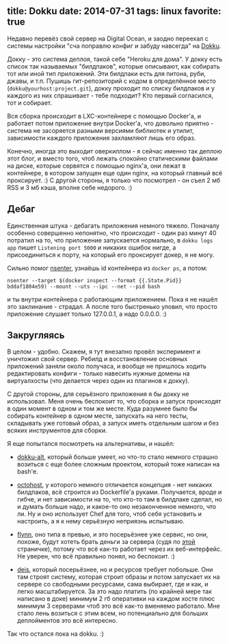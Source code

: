 title: Dokku
date: 2014-07-31
tags: linux
favorite: true
----

Недавно перевëз свой сервер на Digital Ocean, и заодно переехал с системы
настройки "сча поправлю конфиг и забуду навсегда" на
[Dokku](https://github.com/progrium/dokku).

Докку - это система деплоя, такой себе "Heroku для дома". У докку есть список
так называемых "билдпаков", которые описывают, как собирать тот или иной тип
приложений. Эти билдпаки есть для питона, руби, джавы, и т.п. Пушишь
гит-репозиторий с кодом в определëнное место (`dokku@yourhost:project.git`),
докку проходит по списку билдпаков и у каждого из них спрашивает - тебе
подходит? Кто первый согласился, тот и собирает.

Вся сборка происходит в LXC-контейнере с помощью Docker'а, и работает потом
приложение внутри Docker'a, что довольно приятно - система не засоряется разными
версиями библиотек и утилит, зависимости каждого приложения захламляют лишь его
образ.

Конечно, иногда это выходит оверкиллом - я сейчас именно так деплою этот блог, и
вместо того, чтоб лежать спокойно статическими файлами на диске, которые
сервятся с помощью nginx'a, они лежат в контейнере, в котором запущен еще один
nginx, на который главный всë проксирует. :) С другой стороны, я только что
посмотрел - он съел 2 мб RSS и 3 мб кэша, вполне себе недорого. :)

## Дебаг

Единственная штука - дебагать приложения немного тяжело. Поначалу особенно
совершенно непонятно, что происходит - один раз минут 40 потратил на то, что
приложение запускается нормально, в `dokku logs app` пишет `Listening port 5000`
и никаких ошибок нигде, а присоединиться к порту, на который его проксирует
докер, я не могу.

Сильно помог [nsenter](https://github.com/jpetazzo/nsenter), узнаëшь id
контейнера из `docker ps`, а потом:

```
nsenter --target $(docker inspect --format {{.State.Pid}} bddaf1804e59) --mount --uts --ipc --net --pid bash
```

и ты внутри контейнера с работающим приложением. Пока я не нашëл это
заклинание - страдал. А после того быстренько уловил, что просто приложение
слушает только 127.0.0.1, а надо 0.0.0.0. :)

## Закругляясь

В целом - удобно. Скажем, я тут внезапно провëл эксперимент и уничтожил свой
сервер. Ребилд и восстановление основных приложений заняли около получаса, и
вообще не пришлось ходить редактировать конфиги - только навесить нужные домены
на виртуалхосты (что делается через один из плагинов к докку).

С другой стороны, для серьëзного приложения я бы докку не использовал. Меня
очень беспокоит то, что сборка и запуск происходят в один момент в одном и том
же месте. Куда разумнее было бы собирать контейнер в одном месте, запускать на
него тесты, складывать уже готовый образ, а запуск иметь отдельным шагом и без
всяких инструментов для сборки.

Я еще попытался посмотреть на альтернативы, и нашëл:

- [dokku-alt](https://github.com/dokku-alt/dokku-alt), который больше умеет, но
что-то стало немного страшно возиться с еще более сложным проектом, который тоже
написан на bash'e.

- [octohost](http://octohost.io/), у которого немного отличается концепция - нет
никаких билдпаков, всë строится из Dockerfile'а руками. Получается, вроде и
гибче, и нет зависимости на то, что кто-то там в билдпаке сделал, но и думать
больше надо, и какое-то оно незаконченное немного, что ли. Ну и оно использует
Chef для того, чтоб себя установить и настроить, а я к нему серьëзную неприязнь
испытываю.

- [flynn](http://flynn.io/), оно типа в превью, и это посерьëзнее уже сервис, но
они, похоже, будут хотеть брать деньги за сервера (судя по [этой][1] страничке),
потому что всë как-то работает через их веб-интерфейс. Не уверен, что всë
правильно понял, но беспокоит. :)

[1]: http://monosnap.com/image/wJX1s4W7Srzv4id1nqARGLSeruBdZf

- [deis](http://deis.io/), который посерьëзнее, но и ресурсов требует
побольше. Они там строят систему, которая строит образы и потом запускает их на
сервере со свободными ресурсами, сама выбирает, где и как, и легко
масштабируется. За это надо платить (по крайней мере так написано в доке)
минимум 2 гб оперативки на каждом хосте плюс минимум 3 серверами чтоб это всë
как-то вменяемо работало. Мне стало лень возиться с этим всем, но потенциально
для больших деплойментов это всë интересно.

Так что остался пока на dokku. :)

